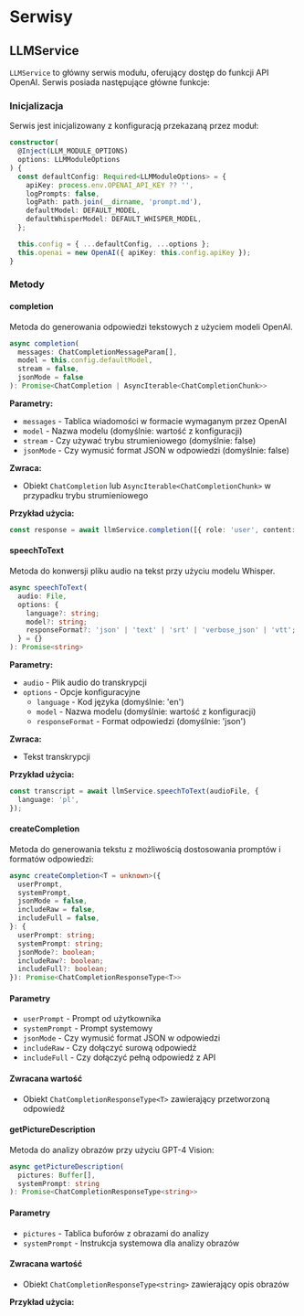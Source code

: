 # Serwisy

## LLMService

`LLMService` to główny serwis modułu, oferujący dostęp do funkcji API OpenAI. Serwis posiada następujące główne funkcje:

### Inicjalizacja

Serwis jest inicjalizowany z konfiguracją przekazaną przez moduł:

```typescript
constructor(
  @Inject(LLM_MODULE_OPTIONS)
  options: LLMModuleOptions
) {
  const defaultConfig: Required<LLMModuleOptions> = {
    apiKey: process.env.OPENAI_API_KEY ?? '',
    logPrompts: false,
    logPath: path.join(__dirname, 'prompt.md'),
    defaultModel: DEFAULT_MODEL,
    defaultWhisperModel: DEFAULT_WHISPER_MODEL,
  };

  this.config = { ...defaultConfig, ...options };
  this.openai = new OpenAI({ apiKey: this.config.apiKey });
}
```

### Metody

#### completion

Metoda do generowania odpowiedzi tekstowych z użyciem modeli OpenAI.

```typescript
async completion(
  messages: ChatCompletionMessageParam[],
  model = this.config.defaultModel,
  stream = false,
  jsonMode = false
): Promise<ChatCompletion | AsyncIterable<ChatCompletionChunk>>
```

**Parametry:**

- `messages` - Tablica wiadomości w formacie wymaganym przez OpenAI
- `model` - Nazwa modelu (domyślnie: wartość z konfiguracji)
- `stream` - Czy używać trybu strumieniowego (domyślnie: false)
- `jsonMode` - Czy wymusić format JSON w odpowiedzi (domyślnie: false)

**Zwraca:**

- Obiekt `ChatCompletion` lub `AsyncIterable<ChatCompletionChunk>` w przypadku trybu strumieniowego

**Przykład użycia:**

```typescript
const response = await llmService.completion([{ role: 'user', content: 'Powiedz mi coś o Polsce' }]);
```

#### speechToText

Metoda do konwersji pliku audio na tekst przy użyciu modelu Whisper.

```typescript
async speechToText(
  audio: File,
  options: {
    language?: string;
    model?: string;
    responseFormat?: 'json' | 'text' | 'srt' | 'verbose_json' | 'vtt';
  } = {}
): Promise<string>
```

**Parametry:**

- `audio` - Plik audio do transkrypcji
- `options` - Opcje konfiguracyjne
  - `language` - Kod języka (domyślnie: 'en')
  - `model` - Nazwa modelu (domyślnie: wartość z konfiguracji)
  - `responseFormat` - Format odpowiedzi (domyślnie: 'json')

**Zwraca:**

- Tekst transkrypcji

**Przykład użycia:**

```typescript
const transcript = await llmService.speechToText(audioFile, {
  language: 'pl',
});
```

#### createCompletion

Metoda do generowania tekstu z możliwością dostosowania promptów i formatów odpowiedzi:

```typescript
async createCompletion<T = unknown>({
  userPrompt,
  systemPrompt,
  jsonMode = false,
  includeRaw = false,
  includeFull = false,
}: {
  userPrompt: string;
  systemPrompt: string;
  jsonMode?: boolean;
  includeRaw?: boolean;
  includeFull?: boolean;
}): Promise<ChatCompletionResponseType<T>>
```

#### Parametry

- `userPrompt` - Prompt od użytkownika
- `systemPrompt` - Prompt systemowy
- `jsonMode` - Czy wymusić format JSON w odpowiedzi
- `includeRaw` - Czy dołączyć surową odpowiedź
- `includeFull` - Czy dołączyć pełną odpowiedź z API

#### Zwracana wartość

- Obiekt `ChatCompletionResponseType<T>` zawierający przetworzoną odpowiedź

#### getPictureDescription

Metoda do analizy obrazów przy użyciu GPT-4 Vision:

```typescript
async getPictureDescription(
  pictures: Buffer[],
  systemPrompt: string
): Promise<ChatCompletionResponseType<string>>
```

#### Parametry

- `pictures` - Tablica buforów z obrazami do analizy
- `systemPrompt` - Instrukcja systemowa dla analizy obrazów

#### Zwracana wartość

- Obiekt `ChatCompletionResponseType<string>` zawierający opis obrazów

**Przykład użycia:**

```

```
